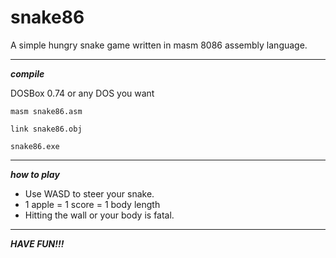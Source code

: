 # snake86

A simple hungry snake game written in masm 8086 assembly language.

---

***compile***

DOSBox 0.74 or any DOS you want

`masm snake86.asm`

`link snake86.obj`

`snake86.exe`

---

***how to play***

- Use WASD to steer your snake.
- 1 apple = 1 score = 1 body length
- Hitting the wall or your body is fatal.

---

***HAVE FUN!!!***